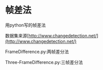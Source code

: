 # 帧差法

用python写的帧差法

数据集来源[http://www.changedetection.net/](http://www.changedetection.net/)

FrameDifference.py:两帧差分法

Three-FrameDifference.py:三帧差分法


